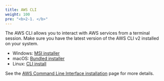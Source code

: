 ```yaml
---
title: AWS CLI
weight: 100
pre: "<b>2-1. </b>"
---
```



The AWS CLI allows you to interact with AWS services from a terminal session.
Make sure you have the latest version of the AWS CLI v2 installed on your system.

 * Windows: [MSI installer](https://docs.aws.amazon.com/cli/latest/userguide/install-cliv2-windows.html)
 * macOS: [Bundled installer](https://docs.aws.amazon.com/cli/latest/userguide/install-cliv2-mac.html)
 * Linux: [CLI install](https://docs.aws.amazon.com/cli/latest/userguide/install-cliv2-linux.html)

See the [AWS Command Line Interface
installation](https://docs.aws.amazon.com/cli/latest/userguide/installing.html)
page for more details.
